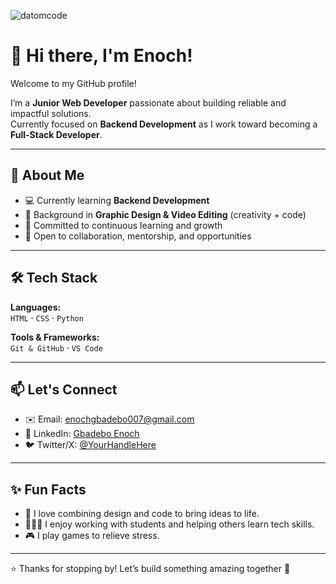 <p align="left"> 
  <img src="https://komarev.com/ghpvc/?username=datomcode&label=Profile%20views&color=0e75b6&style=flat" alt="datomcode" /> 
</p>

# 👋 Hi there, I'm Enoch!  

Welcome to my GitHub profile!  

I’m a **Junior Web Developer** passionate about building reliable and impactful solutions.  
Currently focused on **Backend Development** as I work toward becoming a **Full-Stack Developer**.  

---

## 🚀 About Me  

- 💻 Currently learning **Backend Development**  
- 🎨 Background in **Graphic Design & Video Editing** (creativity + code)  
- 🚀 Committed to continuous learning and growth  
- 🤝 Open to collaboration, mentorship, and opportunities  

---

## 🛠️ Tech Stack  

**Languages:**  
`HTML` · `CSS` · `Python`  

**Tools & Frameworks:**  
`Git & GitHub` · `VS Code`  

---



## 📫 Let's Connect  

* ✉️ Email: [enochgbadebo007@gmail.com](mailto:enochgbadebo007@gmail.com)  
* 🔗 LinkedIn: [Gbadebo Enoch](https://www.linkedin.com/in/gbadeboenoch/)  
* 🐦 Twitter/X: [@YourHandleHere](#)  

---

## ✨ Fun Facts  

- 🧠 I love combining design and code to bring ideas to life.  
- 👨🏾‍💻 I enjoy working with students and helping others learn tech skills.  
- 🎮 I play games to relieve stress.  

---

⭐ Thanks for stopping by! Let’s build something amazing together 🌟  


